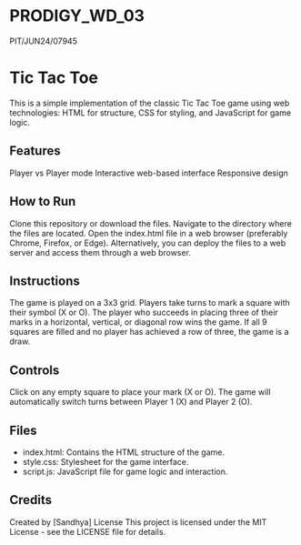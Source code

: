 # PRODIGY_WD_03
PIT/JUN24/07945
<h1>Tic Tac Toe</h1>


This is a simple implementation of the classic Tic Tac Toe game using web technologies: HTML for structure, CSS for styling, and JavaScript for game logic.
## Features
Player vs Player mode
Interactive web-based interface
Responsive design
## How to Run
Clone this repository or download the files.
Navigate to the directory where the files are located.
Open the index.html file in a web browser (preferably Chrome, Firefox, or Edge).
Alternatively, you can deploy the files to a web server and access them through a web browser.
## Instructions
The game is played on a 3x3 grid.
Players take turns to mark a square with their symbol (X or O).
The player who succeeds in placing three of their marks in a horizontal, vertical, or diagonal row wins the game.
If all 9 squares are filled and no player has achieved a row of three, the game is a draw.
## Controls
Click on any empty square to place your mark (X or O).
The game will automatically switch turns between Player 1 (X) and Player 2 (O).
## Files
- index.html: Contains the HTML structure of the game.
- style.css: Stylesheet for the game interface.
- script.js: JavaScript file for game logic and interaction.
## Credits
Created by [Sandhya]
License
This project is licensed under the MIT License - see the LICENSE file for details.

